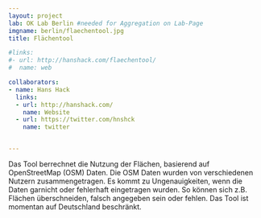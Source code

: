 ```yaml
---
layout: project
lab: OK Lab Berlin #needed for Aggregation on Lab-Page
imgname: berlin/flaechentool.jpg
title: Flächentool

#links:
#- url: http://hanshack.com/flaechentool/
#  name: web

collaborators:
- name: Hans Hack
  links:
  - url: http://hanshack.com/
    name: Website
  - url: https://twitter.com/hnshck
    name: twitter


---
```


Das Tool berrechnet die Nutzung der Flächen, basierend auf OpenStreetMap (OSM) Daten. Die OSM Daten wurden von verschiedenen Nutzern zusammengetragen. Es kommt zu Ungenauigkeiten, wenn die Daten garnicht oder fehlerhaft eingetragen wurden. So können sich z.B. Flächen überschneiden, falsch angegeben sein oder fehlen. Das Tool ist momentan auf Deutschland beschränkt.
